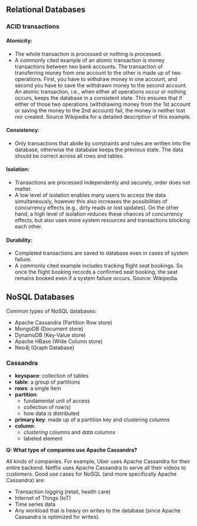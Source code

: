 ## Relational Databases

### ACID transactions

#### Atomicity:
- The whole transaction is processed or nothing is processed.
- A commonly cited example of an atomic transaction is money transactions between two bank accounts. The transaction of transferring money from one account to the other is made up of two operations. First, you have to withdraw money in one account, and second you have to save the withdrawn money to the second account. An atomic transaction, i.e., when either all operations occur or nothing occurs, keeps the database in a consistent state. This ensures that if either of those two operations (withdrawing money from the 1st account or saving the money to the 2nd account) fail, the money is neither lost nor created. Source Wikipedia for a detailed description of this example.

#### Consistency:
- Only transactions that abide by constraints and rules are written into the database, otherwise the database keeps the previous state. The data should be correct across all rows and tables. 

#### Isolation: 
- Transactions are processed independently and securely, order does not matter.
- A low level of isolation enables many users to access the data simultaneously, however this also increases the possibilities of concurrency effects (e.g., dirty reads or lost updates). On the other hand, a high level of isolation reduces these chances of concurrency effects, but also uses more system resources and transactions blocking each other. 

#### Durability:
- Completed transactions are saved to database even in cases of system failure.
- A commonly cited example includes tracking flight seat bookings. So once the flight booking records a confirmed seat booking, the seat remains booked even if a system failure occurs. Source: Wikipedia.

## NoSQL Databases

Common types of NoSQL databases:
- Apache Cassandra (Partition Row store)
- MongoDB (Document store)
- DynamoDB (Key-Value store)
- Apache HBase (Wide Column store)
- Neo4j (Graph Database)

### Cassandra
- **keyspace**: collection of tables
- **table**: a group of partitions
- **rows**: a single item
- **partition**:
  - fundamental unit of access
  - collection of row(s)
  - how data is distributed
- **primary key**: made up of a partition key and clustering columns
- **column**:
  - *clustering* columns and *data* columns
  - labeled element

**Q: What type of companies use Apache Cassandra?**

All kinds of companies. For example, Uber uses Apache Cassandra for their entire backend. Netflix uses Apache Cassandra to serve all their videos to customers. Good use cases for NoSQL (and more specifically Apache Cassandra) are:
- Transaction logging (retail, health care)
- Internet of Things (IoT)
- Time series data
- Any workload that is heavy on writes to the database (since Apache Cassandra is optimized for writes).
